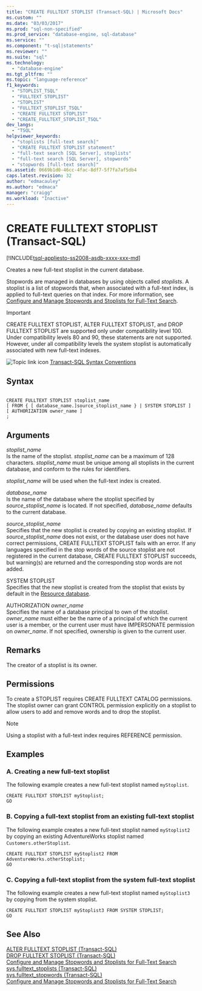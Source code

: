 ```yaml
---
title: "CREATE FULLTEXT STOPLIST (Transact-SQL) | Microsoft Docs"
ms.custom: ""
ms.date: "03/03/2017"
ms.prod: "sql-non-specified"
ms.prod_service: "database-engine, sql-database"
ms.service: ""
ms.component: "t-sql|statements"
ms.reviewer: ""
ms.suite: "sql"
ms.technology: 
  - "database-engine"
ms.tgt_pltfrm: ""
ms.topic: "language-reference"
f1_keywords: 
  - "STOPLIST_TSQL"
  - "FULLTEXT STOPLIST"
  - "STOPLIST"
  - "FULLTEXT_STOPLIST_TSQL"
  - "CREATE FULLTEXT STOPLIST"
  - "CREATE_FULLTEXT_STOPLIST_TSQL"
dev_langs: 
  - "TSQL"
helpviewer_keywords: 
  - "stoplists [full-text search]"
  - "CREATE FULLTEXT STOPLIST statement"
  - "full-text search [SQL Server], stoplists"
  - "full-text search [SQL Server], stopwords"
  - "stopwords [full-text search]"
ms.assetid: 0669b1d0-46cc-4fac-8df7-5f7fa7af5db4
caps.latest.revision: 32
author: "edmacauley"
ms.author: "edmaca"
manager: "craigg"
ms.workload: "Inactive"
---
```

# CREATE FULLTEXT STOPLIST (Transact-SQL)
[!INCLUDE[tsql-appliesto-ss2008-asdb-xxxx-xxx-md](../../includes/tsql-appliesto-ss2008-asdb-xxxx-xxx-md.md)]

  Creates a new full-text stoplist in the current database.  
  
 Stopwords are managed in databases by using objects called *stoplists*. A stoplist is a list of stopwords that, when associated with a full-text index, is applied to full-text queries on that index. For more information, see [Configure and Manage Stopwords and Stoplists for Full-Text Search](../../relational-databases/search/configure-and-manage-stopwords-and-stoplists-for-full-text-search.md).  
  
> [!IMPORTANT]  
>  CREATE FULLTEXT STOPLIST, ALTER FULLTEXT STOPLIST, and DROP FULLTEXT STOPLIST are supported only under compatibility level 100. Under compatibility levels 80 and 90, these statements are not supported. However, under all compatibility levels the system stoplist is automatically associated with new full-text indexes.  
  
 ![Topic link icon](../../database-engine/configure-windows/media/topic-link.gif "Topic link icon") [Transact-SQL Syntax Conventions](../../t-sql/language-elements/transact-sql-syntax-conventions-transact-sql.md)  
  
## Syntax  
  
```  
  
CREATE FULLTEXT STOPLIST stoplist_name  
[ FROM { [ database_name.]source_stoplist_name } | SYSTEM STOPLIST ]  
[ AUTHORIZATION owner_name ]  
;  
```  
  
## Arguments  
 *stoplist_name*  
 Is the name of the stoplist. *stoplist_name* can be a maximum of 128 characters. *stoplist_name* must be unique among all stoplists in the current database, and conform to the rules for identifiers.  
  
 *stoplist_name* will be used when the full-text index is created.  
  
 *database_name*  
 Is the name of the database where the stoplist specified by *source_stoplist_name* is located. If not specified, *database_name* defaults to the current database.  
  
 *source_stoplist_name*  
 Specifies that the new stoplist is created by copying an existing stoplist. If *source_stoplist_name* does not exist, or the database user does not have correct permissions, CREATE FULLTEXT STOPLIST fails with an error. If any languages specified in the stop words of the source stoplist are not registered in the current database, CREATE FULLTEXT STOPLIST succeeds, but warning(s) are returned and the corresponding stop words are not added.  
  
 SYSTEM STOPLIST  
 Specifies that the new stoplist is created from the stoplist that exists by default in the [Resource database](../../relational-databases/databases/resource-database.md).  
  
 AUTHORIZATION *owner_name*  
 Specifies the name of a database principal to own of the stoplist. *owner_name* must either be the name of a principal of which the current user is a member, or the current user must have IMPERSONATE permission on *owner_name*. If not specified, ownership is given to the current user.  
  
## Remarks  
 The creator of a stoplist is its owner.  
  
## Permissions  
 To create a STOPLIST requires CREATE FULLTEXT CATALOG permissions. The stoplist owner can grant CONTROL permission explicitly on a stoplist to allow users to add and remove words and to drop the stoplist.  
  
> [!NOTE]  
>  Using a stoplist with a full-text index requires REFERENCE permission.  
  
## Examples  
  
### A. Creating a new full-text stoplist  
 The following example creates a new full-text stoplist named `myStoplist`.  
  
```  
CREATE FULLTEXT STOPLIST myStoplist;  
GO  
```  
  
### B. Copying a full-text stoplist from an existing full-text stoplist  
 The following example creates a new full-text stoplist named `myStoplist2` by copying an existing AdventureWorks stoplist named `Customers.otherStoplist`.  
  
```  
CREATE FULLTEXT STOPLIST myStoplist2 FROM AdventureWorks.otherStoplist;  
GO  
```  
  
### C. Copying a full-text stoplist from the system full-text stoplist  
 The following example creates a new full-text stoplist named `myStoplist3` by copying from the system stoplist.  
  
```  
CREATE FULLTEXT STOPLIST myStoplist3 FROM SYSTEM STOPLIST;  
GO  
```  
  
## See Also  
 [ALTER FULLTEXT STOPLIST &#40;Transact-SQL&#41;](../../t-sql/statements/alter-fulltext-stoplist-transact-sql.md)   
 [DROP FULLTEXT STOPLIST &#40;Transact-SQL&#41;](../../t-sql/statements/drop-fulltext-stoplist-transact-sql.md)   
 [Configure and Manage Stopwords and Stoplists for Full-Text Search](../../relational-databases/search/configure-and-manage-stopwords-and-stoplists-for-full-text-search.md)   
 [sys.fulltext_stoplists &#40;Transact-SQL&#41;](../../relational-databases/system-catalog-views/sys-fulltext-stoplists-transact-sql.md)   
 [sys.fulltext_stopwords &#40;Transact-SQL&#41;](../../relational-databases/system-catalog-views/sys-fulltext-stopwords-transact-sql.md)   
 [Configure and Manage Stopwords and Stoplists for Full-Text Search](../../relational-databases/search/configure-and-manage-stopwords-and-stoplists-for-full-text-search.md)  
  
  

